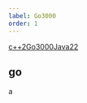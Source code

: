 ```yaml
---
label: Go3000
order: 1
---
```


<div class="tab-wrapper"><a href="/doc_to/en/guides/c++.md" >c++2</a><a href="/doc_to/en/guides/index.md" class='active'>Go3000</a><a href="/doc_to/en/guides/java.md" >Java22</a></div>

## go

a
